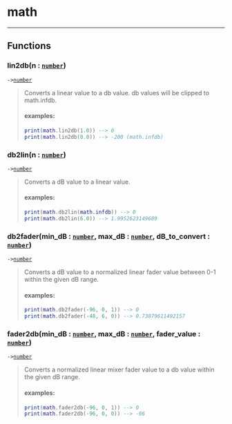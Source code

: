 # math<a name="math"></a>  

<!-- toc -->
  

---  
## Functions
### lin2db(n : [`number`](../../API/builtins/number.md))<a name="lin2db"></a>
`->`[`number`](../../API/builtins/number.md)  

> Converts a linear value to a db value. db values will be clipped to
> math.infdb.
> #### examples:
> ```lua
> print(math.lin2db(1.0)) --> 0
> print(math.lin2db(0.0)) --> -200 (math.infdb)
> ```
### db2lin(n : [`number`](../../API/builtins/number.md))<a name="db2lin"></a>
`->`[`number`](../../API/builtins/number.md)  

> Converts a dB value to a linear value.
> #### examples:
> ```lua
> print(math.db2lin(math.infdb)) --> 0
> print(math.db2lin(6.0)) --> 1.9952623149689
> ```
### db2fader(min_dB : [`number`](../../API/builtins/number.md), max_dB : [`number`](../../API/builtins/number.md), dB_to_convert : [`number`](../../API/builtins/number.md))<a name="db2fader"></a>
`->`[`number`](../../API/builtins/number.md)  

> Converts a dB value to a normalized linear fader value between 0-1 within
> the given dB range.
> #### examples:
> ```lua
> print(math.db2fader(-96, 0, 1)) --> 0
> print(math.db2fader(-48, 6, 0)) --> 0.73879611492157
> ```
### fader2db(min_dB : [`number`](../../API/builtins/number.md), max_dB : [`number`](../../API/builtins/number.md), fader_value : [`number`](../../API/builtins/number.md))<a name="fader2db"></a>
`->`[`number`](../../API/builtins/number.md)  

> Converts a normalized linear mixer fader value to a db value within
> the given dB range.
> #### examples:
> ```lua
> print(math.fader2db(-96, 0, 1)) --> 0
> print(math.fader2db(-96, 0, 0)) --> -96
> ```  

